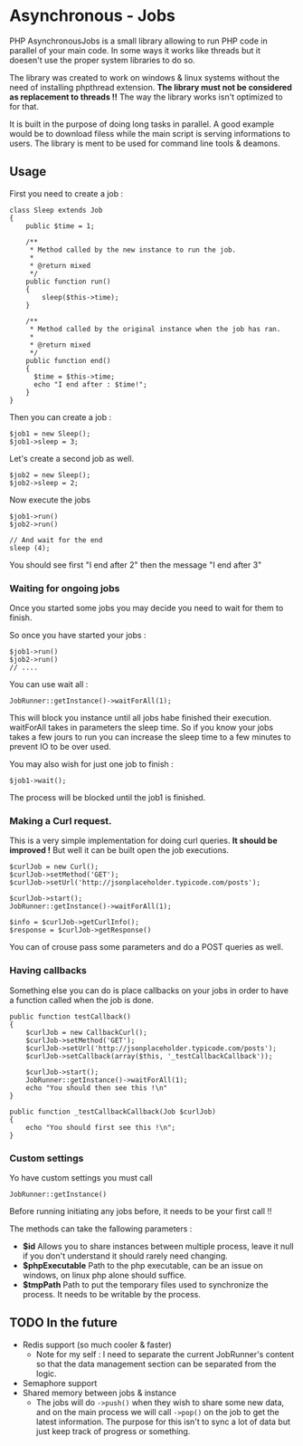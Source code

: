 # Asynchronous - Jobs

PHP AsynchronousJobs is a small library allowing to run PHP code in parallel of your main code. In some ways it works like threads but it doesen't use the proper system libraries to do so. 

The library was created to work on windows & linux systems without the need of installing phpthread extension. **The library must not be considered as replacement to threads !!** The way the library works isn't optimized to for that. 

It is built in the purpose of doing long tasks in parallel. A good example would be to download filess while the main script is serving informations to users. The library is ment to be used for command line tools & deamons. 

## Usage 

First you need to create a job : 
```
class Sleep extends Job
{
    public $time = 1;

    /**
     * Method called by the new instance to run the job.
     *
     * @return mixed
     */
    public function run()
    {
        sleep($this->time);
    }

    /**
     * Method called by the original instance when the job has ran.
     *
     * @return mixed
     */
    public function end()
    {
      $time = $this->time;
      echo "I end after : $time!";
    }
}
```

Then you can create a job : 
```
$job1 = new Sleep();
$job1->sleep = 3;
```

Let's create a second job as well.
```
$job2 = new Sleep();
$job2->sleep = 2;
```

Now execute the jobs
```
$job1->run()
$job2->run()

// And wait for the end
sleep (4);
```

You should see first "I end after 2" then the message "I end after 3"

### Waiting for ongoing jobs 

Once you started some jobs you may decide you need to wait for them to finish. 

So once you have started your jobs :
```
$job1->run()
$job2->run()
// ....
```

You can use wait all : 
```
JobRunner::getInstance()->waitForAll(1);
```
This will block you instance until all jobs habe finished their execution. waitForAll takes in parameters the sleep time. So if you know your jobs takes a few jours to run you can increase the sleep time to a few minutes to prevent IO to be over used.

You may also wish for just one job to finish : 
```
$job1->wait();
```
The process will be blocked until the job1 is finished. 

### Making a Curl request. 
This is a very simple implementation for doing curl queries. **It should be improved !** But well it can be built open the job executions.
```
$curlJob = new Curl();
$curlJob->setMethod('GET');
$curlJob->setUrl('http://jsonplaceholder.typicode.com/posts');

$curlJob->start();
JobRunner::getInstance()->waitForAll(1);

$info = $curlJob->getCurlInfo();
$response = $curlJob->getResponse()
```

You can of crouse pass some parameters and do a POST queries as well. 

### Having callbacks
Something else you can do is place callbacks on your jobs in order to have a function called when the job is done.

```
public function testCallback()
{
    $curlJob = new CallbackCurl();
    $curlJob->setMethod('GET');
    $curlJob->setUrl('http://jsonplaceholder.typicode.com/posts');
    $curlJob->setCallback(array($this, '_testCallbackCallback'));

    $curlJob->start();
    JobRunner::getInstance()->waitForAll(1);
    echo "You should then see this !\n"
}

public function _testCallbackCallback(Job $curlJob)
{
    echo "You should first see this !\n";
}
```

### Custom settings
Yo have custom settings you must call 
```
JobRunner::getInstance()
```
Before running initiating any jobs before, it needs to be your first call !!

The methods can take the fallowing parameters : 
* **$id** Allows you to share instances between multiple process, leave it null if you don't understand it should rarely need changing. 
* **$phpExecutable** Path to the php executable, can be an issue on windows, on linux php alone should suffice. 
* **$tmpPath** Path to put the temporary files used to synchronize the process. It needs to be writable by the process.

## TODO In the future
* Redis support (so much cooler & faster)
    * Note for my self : I need to separate the current JobRunner's content so that the data management section can be separated from the logic. 
* Semaphore support
* Shared memory between jobs & instance
    * The jobs will do ```->push()``` when they wish to share some new data, and on the main process we will call ```->pop()``` on the job to get the latest information. The purpose for this isn't to sync a lot of data but just keep track of progress or something. 
